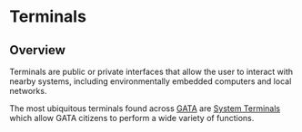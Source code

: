 # Terminals

## Overview

Terminals are public or private interfaces that allow the user to interact with nearby systems, including environmentally embedded computers and local networks.

The most ubiquitous terminals found across [GATA](../../nations/gata/) are [System Terminals](../../nations/gata/politics/the-system.md#system-terminals) which allow GATA citizens to perform a wide variety of functions.
